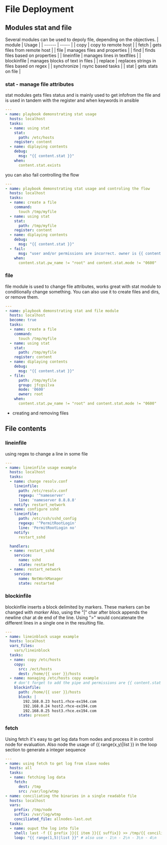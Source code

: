 # File Deployment

## Modules stat and file

Several modules can be used to depoly file, depending on the objectives.
| module | Usage |
| ------ | ----- |
| copy | copy to remote host |
| fetch | gets files from remote host |
| file | manages files and properties |
| find | finds files based on properties |
| lineinfile | manages lines in textfiles |
| blockinfile | manages blocks of text in files |
| replace | replaces strings in files based on regex |
| synchronize | rsync based tasks |
| stat | gets stats on file | 

### stat - manage file attributes

stat modules gets files status and is mainly used to get infofrom the file and is used in tandem with the register and when keywords in ansible

```yaml
---
- name: playbook demonstrating stat usage
  hosts: localhost
  tasks:
  - name: using stat
    stat:
      path: /etc/hosts
    register: content
  - name: diplaying contents 
    debug:
      msg: "{{ content.stat }}"
    when:
      content.stat.exists
```

you can also fail controlling the flow

```yaml
---
- name: playbook demonstrating stat usage and controling the flow
  hosts: localhost
  tasks:
  - name: create a file
    command:
      touch /tmp/myfile
  - name: using stat
    stat:
      path: /tmp/myfile
    register: content
  - name: diplaying contents 
    debug:
      msg: "{{ content.stat }}"
  - fail:
      msg: "user and/or permissions are incorrect. owner is {{ content.stat.pw_name }} and permissions are {{ content.stat.mode }}"
    when:
      content.stat.pw_name != "root" and content.stat.mode != "0600"
```

### file

file module is used to change file attributes, works great with stat module to conditionally change something. You can also use it to create files and dirs, or remove them.

```yaml
---
- name: playbook demonstrating stat and file module
  hosts: localhost
  become: true
  tasks:
  - name: create a file
    command:
      touch /tmp/myfile
  - name: using stat
    stat:
      path: /tmp/myfile
    register: content
  - name: diplaying contents 
    debug:
      msg: "{{ content.stat }}"
  - file:
      path: /tmp/myfile
      group: jfcgsilva
      mode: '0600'
      owner: root 
    when:
      content.stat.pw_name != "root" and content.stat.mode != "0600"
```

* creating and removing files


## File contents

### lineinfile

using regex to change a line in some file

```yaml
---
- name: lineinfile usage example
  hosts: localhost
  tasks:
  - name: change resolv.conf
    lineinfile:
      path: /etc/resolv.conf
      regexp: '^nameserver'
      line: 'nameserver 8.8.8.8'
    notify: restart_network
  - name: configure sshd
    lineinfile:
      path: /etc/ssh/sshd_config
      regexp: '^PermitRootLogin'
      line: 'PermitRootLogin no'
    notify:
      restart_sshd

  handlers:
  - name: restart_sshd
    service:
      name: sshd
      state: restarted
  - name: restart_network
    service:
      name: NetWorkManager
      state: restarted
```

### blockinfile

blockinfile inserts a block delimited by markers. These markers can be changed with *marker*
Also, using the "|" char after block appends the newline char at de end of the line. Using ">" would concatenate the different lines in a single one in the resulting file.

```yaml
---
- name: lineinblock usage example
  hosts: localhost
  vars_files:
    vars/lineinblock
  tasks:
  - name: copy /etc/hosts
    copy:
      src: /ect/hosts
      dest: /home/{{ user }}/hosts
  - name: managing /etc/hosts copy example
    # don't forget to add the pipe and permissions are {{ content.stat    .permissions }}
    blockinfile:
      path: /home/{{ user }}/hosts
      block: |
        192.168.0.23 host1.rhce-ex194.com
        192.168.0.24 host2.rhce-ex194.com
        192.168.0.25 host3.rhce.ex194.com
      state: present
```
### fetch

Using fetch it's easy to get log data from nodes and process it in control node for evaluation. Also node the usage of {{ range(x,y)|list }} in the loop section to generate a integer sequence


```yaml
---
- name: using fetch to get log from slave nodes
  hosts: all
  tasks:
  - name: fetching log data
    fetch:
      dest: /tmp
      src: /var/log/wtmp
- name: conciliating the binaries in a single readable file
  hosts: localhost
  vars:
    prefix: /tmp/node
    suffix: /var/log/wtmp
    conciliated_file: allnodes-last.out
  tasks:
  - name: ouput the log into file
    shell: last -f {{ prefix }}{{ item }}{{ suffix}} >> /tmp/{{ conciliated_file }}
    loop: "{{ range(1,5)|list }}" # also use - 1\n - 2\n - 3\n - 4\n

```
